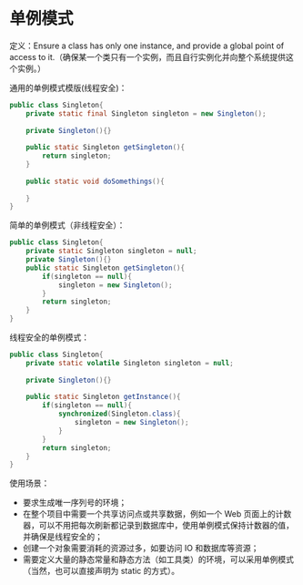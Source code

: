 # 单例模式
定义：Ensure a class has only one instance, and provide a global point of access
to it.（确保某一个类只有一个实例，而且自行实例化并向整个系统提供这个实例。）

通用的单例模式模版(线程安全)：
~~~java
public class Singleton{
    private static final Singleton singleton = new Singleton();
    
    private Singleton(){}
    
    public static Singleton getSingleton(){
        return singleton;
    }
    
    public static void doSomethings(){
        
    }
}
~~~

简单的单例模式（非线程安全）：
~~~java
public class Singleton{
    private static Singleton singleton = null;
    private Singleton(){}
    public static Singleton getSingleton(){
        if(singleton == null){
            singleton = new Singleton();
        }
        return singleton;
    }
}
~~~

线程安全的单例模式：
~~~java
public class Singleton{
    private static volatile Singleton singleton = null;
    
    private Singleton(){}
    
    public static Singleton getInstance(){
        if(singleton == null){
            synchronized(Singleton.class){
                singleton = new Singleton();
            }
        }
        return singleton;
    }
}
~~~


使用场景：
* 要求生成唯一序列号的环境；
* 在整个项目中需要一个共享访问点或共享数据，例如一个 Web 页面上的计数器，可以不用把每次刷新都记录到数据库中，使用单例模式保持计数器的值，并确保是线程安全的；
* 创建一个对象需要消耗的资源过多，如要访问 IO 和数据库等资源；
* 需要定义大量的静态常量和静态方法（如工具类）的环境，可以采用单例模式
（当然，也可以直接声明为 static 的方式）。